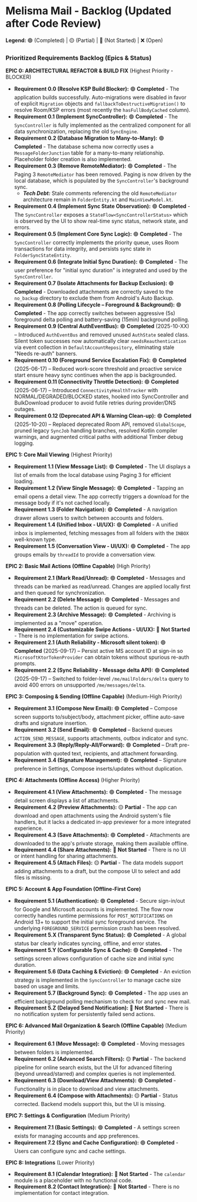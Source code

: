 # **Melisma Mail - Backlog (Updated after Code Review)**

**Legend:** 🟢 (Completed) | 🟡 (Partial) | 🔴 (Not Started) | ❌ (Open)

### **Prioritized Requirements Backlog (Epics & Status)**

**EPIC 0: ARCHITECTURAL REFACTOR & BUILD FIX** (Highest Priority - BLOCKER)

*   **Requirement 0.0 (Resolve KSP Build Blocker):** 🟢 **Completed** - The application builds successfully. Auto-migrations were disabled in favor of explicit `Migration` objects and `fallbackToDestructiveMigration()` to resolve Room/KSP errors (most recently the `hasFullBodyCached` column).
*   **Requirement 0.1 (Implement SyncController):** 🟢 **Completed** - The `SyncController` is fully implemented as the centralized component for all data synchronization, replacing the old `SyncEngine`.
*   **Requirement 0.2 (Database Migration to Many-to-Many):** 🟢 **Completed** - The database schema now correctly uses a `MessageFolderJunction` table for a many-to-many relationship. Placeholder folder creation is also implemented.
*   **Requirement 0.3 (Remove RemoteMediator):** 🟢 **Completed** - The Paging 3 `RemoteMediator` has been removed. Paging is now driven by the local database, which is populated by the `SyncController`'s background sync.
    *   ***Tech Debt:*** Stale comments referencing the old `RemoteMediator` architecture remain in `FolderEntity.kt` and `MainViewModel.kt`.
*   **Requirement 0.4 (Implement Sync State Observation):** 🟢 **Completed** - The `SyncController` exposes a `StateFlow<SyncControllerStatus>` which is observed by the UI to show real-time sync status, network state, and errors.
*   **Requirement 0.5 (Implement Core Sync Logic):** 🟢 **Completed** - The `SyncController` correctly implements the priority queue, uses Room transactions for data integrity, and persists sync state in `FolderSyncStateEntity`.
*   **Requirement 0.6 (Integrate Initial Sync Duration):** 🟢 **Completed** - The user preference for "initial sync duration" is integrated and used by the `SyncController`.
*   **Requirement 0.7 (Isolate Attachments for Backup Exclusion):** 🟢 **Completed** - Downloaded attachments are correctly saved to the `no_backup` directory to exclude them from Android's Auto Backup.
*   **Requirement 0.8 (Polling Lifecycle – Foreground & Background):** 🟢 **Completed** - The app correctly switches between aggressive (5s) foreground delta polling and battery-saving (15min) background polling.
*   **Requirement 0.9 (Central AuthEventBus):** 🟢 **Completed** (2025-10-XX) – Introduced `AuthEventBus` and removed unused `AuthState` sealed class. Silent token successes now automatically clear `needsReauthentication` via event collection in `DefaultAccountRepository`, eliminating stale "Needs re-auth" banners.
*   **Requirement 0.10 (Foreground Service Escalation Fix):** 🟢 **Completed** (2025-06-17) – Reduced work-score threshold and proactive service start ensure heavy sync continues when the app is backgrounded.
*   **Requirement 0.11 (Connectivity Throttle Detection):** 🟢 **Completed** (2025-06-17) – Introduced `ConnectivityHealthTracker` with NORMAL/DEGRADED/BLOCKED states, hooked into SyncController and BulkDownload producer to avoid futile retries during provider/DNS outages.
*   **Requirement 0.12 (Deprecated API & Warning Clean-up):** 🟢 **Completed** (2025-10-20) – Replaced deprecated Room API, removed `GlobalScope`, pruned legacy `SyncJob` handling branches, resolved Kotlin compiler warnings, and augmented critical paths with additional Timber debug logging.

**EPIC 1: Core Mail Viewing** (Highest Priority)

*   **Requirement 1.1 (View Message List):** 🟢 **Completed** - The UI displays a list of emails from the local database using Paging 3 for efficient loading.
*   **Requirement 1.2 (View Single Message):** 🟢 **Completed** - Tapping an email opens a detail view. The app correctly triggers a download for the message body if it's not cached locally.
*   **Requirement 1.3 (Folder Navigation):** 🟢 **Completed** - A navigation drawer allows users to switch between accounts and folders.
*   **Requirement 1.4 (Unified Inbox - UI/UX):** 🟢 **Completed** - A unified inbox is implemented, fetching messages from all folders with the `INBOX` well-known type.
*   **Requirement 1.5 (Conversation View - UI/UX):** 🟢 **Completed** - The app groups emails by `threadId` to provide a conversation view.

**EPIC 2: Basic Mail Actions (Offline Capable)** (High Priority)

*   **Requirement 2.1 (Mark Read/Unread):** 🟢 **Completed** - Messages and threads can be marked as read/unread. Changes are applied locally first and then queued for synchronization.
*   **Requirement 2.2 (Delete Message):** 🟢 **Completed** - Messages and threads can be deleted. The action is queued for sync.
*   **Requirement 2.3 (Archive Message):** 🟢 **Completed** - Archiving is implemented as a "move" operation.
*   **Requirement 2.4 (Customizable Swipe Actions - UI/UX):** 🔴 **Not Started** - There is no implementation for swipe actions.
*   **Requirement 2.1 (Auth Reliability - Microsoft silent token):** 🟢 **Completed** (2025-09-17) – Persist active MS account ID at sign-in so `MicrosoftKtorTokenProvider` can obtain tokens without spurious re-auth prompts.
*   **Requirement 2.2 (Sync Reliability - Message delta API):** 🟢 **Completed** (2025-09-17) – Switched to folder-level `/me/mailFolders/delta` query to avoid 400 errors on unsupported `/me/messages/delta`.

**EPIC 3: Composing & Sending (Offline Capable)** (Medium-High Priority)

*   **Requirement 3.1 (Compose New Email):** 🟢 **Completed** – Compose screen supports to/subject/body, attachment picker, offline auto-save drafts and signature insertion.
*   **Requirement 3.2 (Send Email):** 🟢 **Completed** – Backend queues `ACTION_SEND_MESSAGE`, supports attachments, outbox indicator and sync.
*   **Requirement 3.3 (Reply/Reply-All/Forward):** 🟢 **Completed** – Draft pre-population with quoted text, recipients, and attachment forwarding.
*   **Requirement 3.4 (Signature Management):** 🟢 **Completed** – Signature preference in Settings, Compose inserts/updates without duplication.

**EPIC 4: Attachments (Offline Access)** (Higher Priority)

*   **Requirement 4.1 (View Attachments):** 🟢 **Completed** - The message detail screen displays a list of attachments.
*   **Requirement 4.2 (Preview Attachments):** 🟡 **Partial** - The app can download and open attachments using the Android system's file handlers, but it lacks a dedicated in-app previewer for a more integrated experience.
*   **Requirement 4.3 (Save Attachments):** 🟢 **Completed** - Attachments are downloaded to the app's private storage, making them available offline.
*   **Requirement 4.4 (Share Attachments):** 🔴 **Not Started** - There is no UI or intent handling for sharing attachments.
*   **Requirement 4.5 (Attach Files):** 🟡 **Partial** - The data models support adding attachments to a draft, but the compose UI to select and add files is missing.

**EPIC 5: Account & App Foundation (Offline-First Core)**

*   **Requirement 5.1 (Authentication):** 🟢 **Completed** - Secure sign-in/out for Google and Microsoft accounts is implemented. The flow now correctly handles runtime permissions for `POST_NOTIFICATIONS` on Android 13+ to support the initial sync foreground service. The underlying `FOREGROUND_SERVICE` permission crash has been resolved.
*   **Requirement 5.X (Transparent Sync Status):** 🟢 **Completed** - A global status bar clearly indicates syncing, offline, and error states.
*   **Requirement 5.Y (Configurable Sync & Cache):** 🟢 **Completed** - The settings screen allows configuration of cache size and initial sync duration.
*   **Requirement 5.6 (Data Caching & Eviction):** 🟢 **Completed** - An eviction strategy is implemented in the `SyncController` to manage cache size based on usage and limits.
*   **Requirement 5.7 (Background Sync):** 🟢 **Completed** - The app uses an efficient background polling mechanism to check for and sync new mail.
*   **Requirement 5.Z (Delayed Send Notification):** 🔴 **Not Started** - There is no notification system for persistently failed send actions.

**EPIC 6: Advanced Mail Organization & Search (Offline Capable)** (Medium Priority)

*   **Requirement 6.1 (Move Message):** 🟢 **Completed** - Moving messages between folders is implemented.
*   **Requirement 6.2 (Advanced Search Filters):** 🟡 **Partial** - The backend pipeline for online search exists, but the UI for advanced filtering (beyond unread/starred) and complex queries is not implemented.
*   **Requirement 6.3 (Download/View Attachments):** 🟢 **Completed** - Functionality is in place to download and view attachments.
*   **Requirement 6.4 (Compose with Attachments):** 🟡 **Partial** - Status corrected. Backend models support this, but the UI is missing.

**EPIC 7: Settings & Configuration** (Medium Priority)

*   **Requirement 7.1 (Basic Settings):** 🟢 **Completed** - A settings screen exists for managing accounts and app preferences.
*   **Requirement 7.2 (Sync and Cache Configuration):** 🟢 **Completed** - Users can configure sync and cache settings.

**EPIC 8: Integrations** (Lower Priority)

*   **Requirement 8.1 (Calendar Integration):** 🔴 **Not Started** - The `calendar` module is a placeholder with no functional code.
*   **Requirement 8.2 (Contact Integration):** 🔴 **Not Started** - There is no implementation for contact integration.